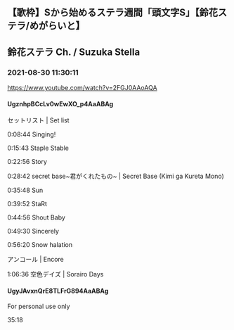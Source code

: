 ## 【歌枠】Sから始めるステラ週間「頭文字S」【鈴花ステラ/めがらいと】
## 鈴花ステラ Ch. / Suzuka Stella
### 2021-08-30 11:30:11
https://www.youtube.com/watch?v=2FGJ0AAoAQA
#### UgznhpBCcLv0wEwXO_p4AaABAg
セットリスト  |  Set list

0:08:44  Singing!

0:15:43  Staple Stable

0:22:56  Story

0:28:42  secret base~君がくれたもの~  |  Secret Base (Kimi ga Kureta Mono)

0:35:48  Sun

0:39:52  StaRt

0:44:56  Shout Baby

0:49:30  Sincerely

0:56:20  Snow halation



アンコール  |  Encore

1:06:36  空色デイズ  |  Sorairo Days

#### UgyJAvxnQrE8TLFrG894AaABAg
For personal use only











35:18

